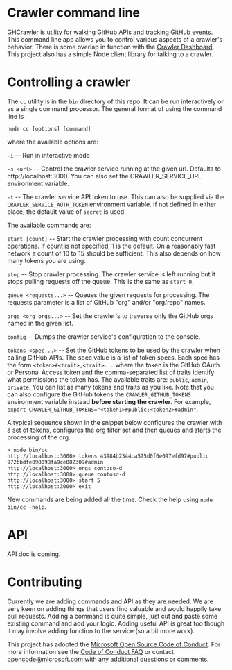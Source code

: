 # Crawler command line

[GHCrawler](https://github.com/Microsoft/ghcrawler.git) is utility for walking GitHub APIs and tracking GitHub events. This command line app allows you to control various aspects of a crawler's behavior. There is some overlap in function with the [Crawler Dashboard](https://github.com/Microsoft/ghcrawler-dashboard.git). This project also has a simple Node client library for talking to a crawler.

# Controlling a crawler

The `cc` utility is in the `bin` directory of this repo. It can be run interactively or as a single command processor. The general format of using the command line is

```
node cc [options] [command]
```

where the available options are:

`-i` -- Run in interactive mode

`-s <url>` -- Control the crawler service running at the given url.  Defaults to http://localhost:3000.  You can also set the CRAWLER_SERVICE_URL environment variable.

`-t` -- The crawler service API token to use. This can also be supplied via the `CRAWLER_SERVICE_AUTH_TOKEN` environment variable. If not defined in either place, the default value of `secret` is used.

The available commands are:

`start [count]` -- Start the crawler processing with count concurrent operations.  If count is not specified, 1 is the default.  On a reasonably fast network a count of 10 to 15 should be sufficient. This also depends on how many tokens you are using.

 `stop` -- Stop crawler processing. The crawler service is left running but it stops pulling requests off the queue.  This is the same as `start 0`.

 `queue <requests...>` -- Queues the given requests for processing. The requests parameter is a list of GitHub "org" and/or "org/repo" names.

`orgs <org orgs...>` -- Set the crawler's to traverse only the GitHub orgs named in the given list.

`config` -- Dumps the crawler service's configuration to the console.

`tokens <spec...>` -- Set the GitHub tokens to be used by the crawler when calling GitHub APIs. The spec value is a list of token specs. Each spec has the form `<token>#<trait>,<trait>...` where the token is the GitHub OAuth or Personal Access token and the comma-separated list of traits identify what permissions the token has. The available traits are: `public`, `admin`, `private`. You can list as many tokens and traits as you like. Note that you can also configure the GitHub tokens the `CRAWLER_GITHUB_TOKENS` environment variable instead **before starting the crawler**. For example, `export CRAWLER_GITHUB_TOKENS="<token1>#public;<token2>#admin"`.

A typical sequence shown in the snippet below configures the crawler with a set of tokens, configures the org filter set and then queues and starts the processing of the org.

```
> node bin/cc
http://localhost:3000> tokens 43984b2344ca575d0f0e097efd97#public 972bbdfe098098fa9ce082309#admin
http://localhost:3000> orgs contoso-d
http://localhost:3000> queue contoso-d
http://localhost:3000> start 5
http://localhost:3000> exit
```

New commands are being added all the time.  Check the help using `node bin/cc -help`.

# API
API doc is coming.

# Contributing

Currently we are adding commands and API as they are needed.  We are very keen on adding things that users find valuable and would happily take pull requests.  Adding a command is quite simple, just cut and paste some existing command and add your logic.  Adding useful API is great too though it may involve adding function to the service (so a bit more work).

This project has adopted the [Microsoft Open Source Code of Conduct](https://opensource.microsoft.com/codeofconduct/). For more information see the [Code of Conduct FAQ](https://opensource.microsoft.com/codeofconduct/faq/) or contact [opencode@microsoft.com](mailto:opencode@microsoft.com) with any additional questions or comments.
